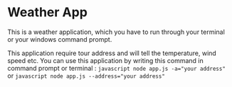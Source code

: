 # Weather App

This is a weather application, which you have to run through your terminal or your windows command prompt.

This application require tour address and will tell the temperature, wind speed etc. You can use this application by writing this command in command prompt or terminal : ```javascript node app.js -a="your address"``` or ```javascript node app.js --address="your address"```
